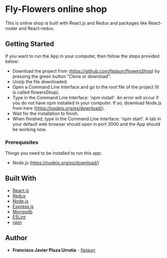 # Fly-Flowers online shop

This is online shop is built with React.js and Redux and packages like React-router and React-redux.

## Getting Started

If you want to run the App in your computer, then follow the steps provided below:
- Download the project from (https://github.com/fjplaurr/flowersShop) by pressing the green button "Clone or download".
- Unzip the file downloaded.
- Open a Command Line Interface and go to the root file of the project (It is called flowersShop).
- Type in the Command Line Interface: 'npm install'. An error will occur if you do not have npm installed in your computer. If so, download Node.js from here (https://nodejs.org/es/download/).
- Wait for the installation to finish.
- When finished, type in the Command Line Interface: 'npm start'.
A tab in your default web browser should open in port 3000 and the App should be working now.


### Prerequisites

Things you need to be installed to run this app:
* Node.js (https://nodejs.org/es/download/)


## Built With

* [React.js](https://es.reactjs.org)
* [Redux](https://redux.js.org)
* [Node.js](https://nodejs.org)
* [Express.js](https://expressjs.com)
* [Mongodb](https://www.mongodb.com)
* [ESLint](https://eslint.org)
* [npm](https://www.npmjs.com)

## Author

* **Francisco Javier Plaza Urrutia** - [fjplaurr](https://github.com/fjplaurr)
